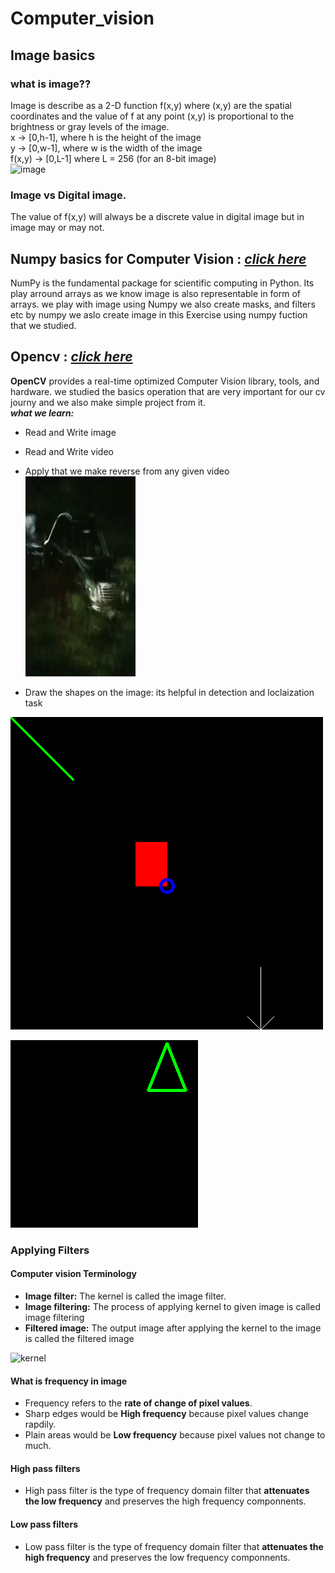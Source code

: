 # Computer_vision
## Image basics
### what is image??
Image is describe as a 2-D function f(x,y) where (x,y)
are the spatial coordinates and the value of f at any point (x,y)
is proportional to the brightness or gray levels of the image.
<br/> x -> [0,h-1], where h is the height of the image
<br/> y -> [0,w-1], where w is the width of the image
<br/> f(x,y) -> [0,L-1] where L = 256 (for an 8-bit image)
<br/>
![image](https://sites.google.com/a/online.sch.im/computing-at-snhs/_/rsrc/1437054062818/curriculum/computer-science/theory/3-year-7-graphic-processing/binary-images-1/8bytes.png?height=154&width=320)
### Image vs Digital image.
The value of f(x,y) will always be a discrete value in digital image but in image may or may not.

## Numpy basics for Computer Vision :  [*click here*](https://github.com/sairagillani18k/Computer_vision_projects/tree/main/Numpy_for_cv/)


NumPy is the fundamental package for scientific computing in Python.
Its play arround arrays as we know image is also representable in form of arrays.
we play with image using Numpy we also create masks, and filters etc by numpy we aslo create image in this Exercise using numpy fuction that we studied.

## Opencv : [*click here*](https://github.com/sairagillani18k/Computer_vision_projects/tree/main/opencv/)
**OpenCV** provides a real-time optimized Computer Vision library, tools, and hardware.
we studied the basics operation that are very important for our cv journy and we also make simple project from it.
<br/>
***what we learn:***
- Read and Write image
- Read and Write video
- Apply that we make reverse from any given video <br/>
![reverse video](https://github.com/sairagillani18k/Computer_vision_projects/blob/main/opencv/reversed_video.gif)

- Draw the shapes on the image: its helpful in detection and loclaization task

![line_and_figures](https://github.com/sairagillani18k/Computer_vision_projects/blob/main/opencv/line_and_figure.png)

![polygon](https://github.com/sairagillani18k/Computer_vision_projects/blob/main/opencv/poloygon.png)

### Applying Filters 
#### Computer vision Terminology 
- **Image filter:** The kernel is called the image filter.
- **Image filtering:** The process of applying  kernel to given image is called image filtering
- **Filtered image:** The output image after applying the kernel to the image is called the filtered image <br/>
      
![kernel](https://www.researchgate.net/profile/Chaim-Baskin/publication/318849314/figure/fig1/AS:614287726870532@1523469015098/Image-convolution-with-an-input-image-of-size-7-7-and-a-filter-kernel-of-size-3-3.png)

#### What is frequency in image
- Frequency refers to the **rate of change of pixel values**.
- Sharp edges would be **High frequency** because pixel values change rapdily.
- Plain areas would be **Low frequency** because pixel values not change to much.

#### High pass filters 
- High pass filter is the type of frequency domain filter that **attenuates the low frequency** and preserves the high frequency componnents.

#### Low pass filters 
- Low pass filter is the type of frequency domain filter that **attenuates the high frequency** and preserves the low frequency componnents.



